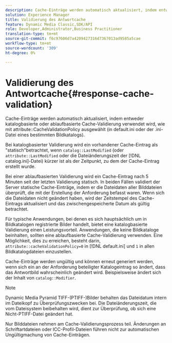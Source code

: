 ```yaml
---
description: Cache-Einträge werden automatisch aktualisiert, indem entweder katalogbasierte oder ablaufbasierte Cache-Validierung verwendet wird, wie mit dem Attribut CacheValidationPolicy (in default.ini oder der .ini-Datei eines bestimmten Bildkatalogs) ausgewählt.
solution: Experience Manager
title: Validierung des Antwortcache
feature: Dynamic Media Classic,SDK/API
role: Developer,Administrator,Business Practitioner
translation-type: tm+mt
source-git-commit: f6c97606d7a4209427316d7367013ad9585a5cae
workflow-type: tm+mt
source-wordcount: '309'
ht-degree: 0%

---
```



# Validierung des Antwortcache{#response-cache-validation}

Cache-Einträge werden automatisch aktualisiert, indem entweder katalogbasierte oder ablaufbasierte Cache-Validierung verwendet wird, wie mit attribute::CacheValidationPolicy ausgewählt (in default.ini oder der .ini-Datei eines bestimmten Bildkatalogs).

Bei katalogbasierter Validierung wird ein vorhandener Cache-Eintrag als &quot;statisch&quot;betrachtet, wenn `catalog::LastModified` (oder `attribute::LastModified` oder die Dateiänderungszeit der [!DNL catalog.ini]-Datei) kürzer ist als der Zeitpunkt, zu dem der Cache-Eintrag erstellt wurde.

Bei einer ablaufbasierten Validierung wird ein Cache-Eintrag nach 5 Minuten seit der letzten Validierung statisch. In beiden Fällen validiert der Server statische Cache-Einträge, indem er die Dateidaten aller Bilddateien überprüft, die mit der Erstellung der Anforderung befasst waren. Wenn sich die Dateidaten nicht geändert haben, wird der Zeitstempel des Cache-Eintrags aktualisiert und das zwischengespeicherte Datum als gültig betrachtet.

Für typische Anwendungen, bei denen es sich hauptsächlich um in Bildkatalogen registrierte Bilder handelt, bietet eine katalogbasierte Validierung einen Leistungsvorteil. Anwendungen, die keine Bildkataloge beinhalten, sollten eine ablaufbasierte Cache-Validierung verwenden. Eine Möglichkeit, dies zu erreichen, besteht darin, `attribute::cacheValidationPolicy=0` in [!DNL default.ini] und `1` in allen Bildkatalogdateien einzustellen.

Cache-Einträge werden ungültig und können erneut generiert werden, wenn sich ein an der Anforderung beteiligter Katalogeintrag so ändert, dass das Antwortbild wahrscheinlich geändert wird. Beispielsweise ändert sich der Inhalt von `catalog::Modifier`.

>[!NOTE]
>
>Dynamic Media Pyramid TIFF-(PTIFF-)Bilder behalten das Dateidatum intern im Dateikopf zu Überprüfungszwecken bei. Die Dateiänderungszeit, die vom Dateisystem beibehalten wird, dient zur Überprüfung, ob sich eine Nicht-PTIFF-Datei geändert hat.

Nur Bilddateien nehmen am Cache-Validierungsprozess teil. Änderungen an Schriftartdateien oder ICC-Profil-Dateien führen nicht zur automatischen Ungültigmachung von Cache-Einträgen.
